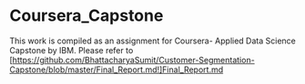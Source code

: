 # Coursera_Capstone
This work is compiled as an assignment for Coursera- Applied Data Science Capstone by IBM.
Please refer to [https://github.com/BhattacharyaSumit/Customer-Segmentation-Capstone/blob/master/Final_Report.md!]Final_Report.md
